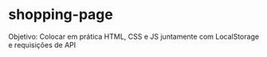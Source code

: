 # shopping-page
Objetivo: Colocar em prática HTML, CSS e JS juntamente com LocalStorage e requisições de API
